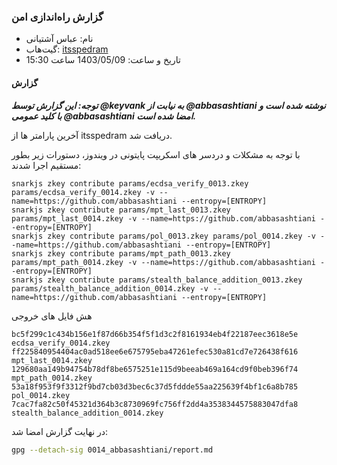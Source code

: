 ### گزارش راه‌اندازی امن

- نام: عباس آشتیانی
- گیت‌هاب: ‌[itsspedram](https://github.com/abbasashtiani)
- تاریخ و ساعت: 1403/05/09 ساعت 15:30

#### گزارش

***توجه: این گزارش توسط @keyvank به نیابت از @abbasashtiani نوشته شده است و با کلید عمومی @abbasashtiani امضا شده است.***

آخرین پارامتر ها از itsspedram دریافت شد.

با توجه به مشکلات و دردسر های اسکریپت پایتونی در ویندوز، دستورات زیر بطور مستقیم اجرا شدند:

```
snarkjs zkey contribute params/ecdsa_verify_0013.zkey params/ecdsa_verify_0014.zkey -v --name=https://github.com/abbasashtiani --entropy=[ENTROPY]
snarkjs zkey contribute params/mpt_last_0013.zkey params/mpt_last_0014.zkey -v --name=https://github.com/abbasashtiani --entropy=[ENTROPY]
snarkjs zkey contribute params/pol_0013.zkey params/pol_0014.zkey -v --name=https://github.com/abbasashtiani --entropy=[ENTROPY]
snarkjs zkey contribute params/mpt_path_0013.zkey params/mpt_path_0014.zkey -v --name=https://github.com/abbasashtiani --entropy=[ENTROPY]
snarkjs zkey contribute params/stealth_balance_addition_0013.zkey params/stealth_balance_addition_0014.zkey -v --name=https://github.com/abbasashtiani --entropy=[ENTROPY]
```

هش فایل های خروجی

```
bc5f299c1c434b156e1f87d66b354f5f1d3c2f8161934eb4f22187eec3618e5e ecdsa_verify_0014.zkey
ff225840954404ac0ad518ee6e675795eba47261efec530a81cd7e726438f616 mpt_last_0014.zkey
129680aa149b94754b78df8be6575251e115d9beeab469a164cd9f0beb396f74 mpt_path_0014.zkey
53a18f953f9f3312f9bd7cb03d3bec6c37d5fddde55aa225639f4bf1c6a8b785 pol_0014.zkey
7cac7fa82c50f45321d364b3c8730969fc756ff2dd4a3538344575883047dfa8 stealth_balance_addition_0014.zkey
```

در نهایت گزارش امضا شد:

```bash
gpg --detach-sig 0014_abbasashtiani/report.md
```